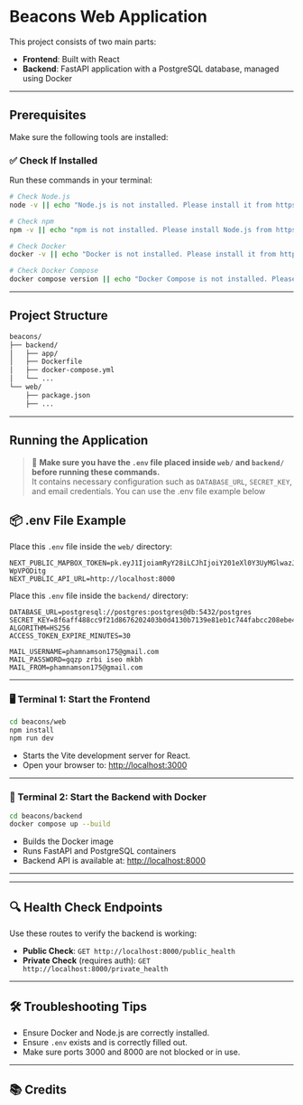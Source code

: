 # Beacons Web Application

This project consists of two main parts:
- **Frontend**: Built with React
- **Backend**: FastAPI application with a PostgreSQL database, managed using Docker

---

## Prerequisites

Make sure the following tools are installed:

### ✅ Check If Installed

Run these commands in your terminal:

```bash
# Check Node.js
node -v || echo "Node.js is not installed. Please install it from https://nodejs.org/"

# Check npm
npm -v || echo "npm is not installed. Please install Node.js from https://nodejs.org/"

# Check Docker
docker -v || echo "Docker is not installed. Please install it from https://www.docker.com/"

# Check Docker Compose
docker compose version || echo "Docker Compose is not installed. Please install it with Docker Desktop."
```

---

## Project Structure

```bash
beacons/
├── backend/
│   ├── app/
│   ├── Dockerfile
│   ├── docker-compose.yml
│   └── ...
└── web/
    ├── package.json
    ├── ...
```

---

## Running the Application

> 🛑 **Make sure you have the `.env` file placed inside `web/` and `backend/` before running these commands.**  
> It contains necessary configuration such as `DATABASE_URL`, `SECRET_KEY`, and email credentials.
> You can use the .env file example below

## 📦 .env File Example

Place this `.env` file inside the `web/` directory:

```env
NEXT_PUBLIC_MAPBOX_TOKEN=pk.eyJ1IjoiamRyY28iLCJhIjoiY201eXl0Y3UyMGlwazJtbXgzNmgwbXN4bSJ9.agXYuQ1r9mqa-WpVPODitg
NEXT_PUBLIC_API_URL=http://localhost:8000
```

Place this `.env` file inside the `backend/` directory:
```env
DATABASE_URL=postgresql://postgres:postgres@db:5432/postgres
SECRET_KEY=8f6aff488cc9f21d8676202403b0d4130b7139e81eb1c744fabcc208ebe452aa
ALGORITHM=HS256
ACCESS_TOKEN_EXPIRE_MINUTES=30

MAIL_USERNAME=phamnamson175@gmail.com
MAIL_PASSWORD=gqzp zrbi iseo mkbh
MAIL_FROM=phamnamson175@gmail.com
```

---

### 🖥️ Terminal 1: Start the Frontend

```bash
cd beacons/web
npm install
npm run dev
```

- Starts the Vite development server for React.
- Open your browser to: [http://localhost:3000](http://localhost:3000)

---

### 🐳 Terminal 2: Start the Backend with Docker

```bash
cd beacons/backend
docker compose up --build
```

- Builds the Docker image
- Runs FastAPI and PostgreSQL containers
- Backend API is available at: [http://localhost:8000](http://localhost:8000)

---


---

## 🔍 Health Check Endpoints

Use these routes to verify the backend is working:

- **Public Check**: `GET http://localhost:8000/public_health`
- **Private Check** (requires auth): `GET http://localhost:8000/private_health`

---

## 🛠️ Troubleshooting Tips

- Ensure Docker and Node.js are correctly installed.
- Ensure `.env` exists and is correctly filled out.
- Make sure ports 3000 and 8000 are not blocked or in use.

---

## 📚 Credits

